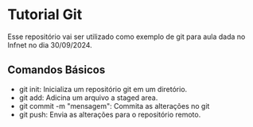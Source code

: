 # Tutorial Git

Esse repositório vai ser utilizado como exemplo de git para aula dada no Infnet no dia 30/09/2024.


## Comandos Básicos

* git init: Inicializa um repositório git em um diretório.
* git add: Adicina um arquivo a staged area.
* git commit -m "mensagem": Commita as alterações no git
* git push: Envia as alterações para o repositório remoto.
